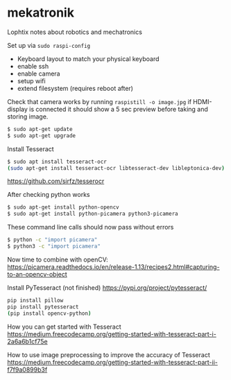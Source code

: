 # mekatronik
Lophtix notes about robotics and mechatronics


Set up via `sudo raspi-config`
 * Keyboard layout to match your physical keyboard
 * enable ssh
 * enable camera
 * setup wifi
 * extend filesystem (requires reboot after)
 
Check that camera works by running `raspistill -o image.jpg` if HDMI-display is connected it should show a 5 sec preview before taking and storing image. 

``` bash
$ sudo apt-get update
$ sudo apt-get upgrade
```

Install Tesseract
``` bash
$ sudo apt install tesseract-ocr
(sudo apt-get install tesseract-ocr libtesseract-dev libleptonica-dev)
```
https://github.com/sirfz/tesserocr


After checking python works 

``` bash
$ sudo apt-get install python-opencv
$ sudo apt-get install python-picamera python3-picamera
```

These command line calls should now pass without errors  
``` bash
$ python -c "import picamera"
$ python3 -c "import picamera"
```

Now time to combine with openCV:
https://picamera.readthedocs.io/en/release-1.13/recipes2.html#capturing-to-an-opencv-object

Install PyTesseract (not finished) https://pypi.org/project/pytesseract/  
``` bash
pip install pillow
pip install pytesseract
(pip install opencv-python)
```



How you can get started with Tesseract  
https://medium.freecodecamp.org/getting-started-with-tesseract-part-i-2a6a6b1cf75e  
  
How to use image preprocessing to improve the accuracy of Tesseract  
https://medium.freecodecamp.org/getting-started-with-tesseract-part-ii-f7f9a0899b3f

